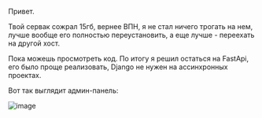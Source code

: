 Привет.

Твой сервак сожрал 15гб, вернее ВПН, я не стал ничего трогать на нем, лучше вообще его полностью переустановить, а еще лучше - переехать на другой хост.

Пока можешь просмотреть код. По итогу я решил остаться на FastApi, его было проще реализовать, Django не нужен на ассинхронных проектах. 

Вот так выглядит админ-панель:

![image](https://github.com/user-attachments/assets/70e8569f-6c11-4e50-86bd-1ce790eaaba4)
